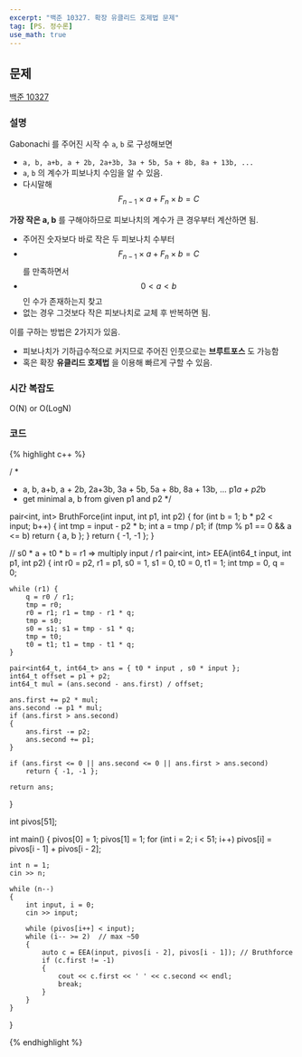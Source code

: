 ```yaml
---
excerpt: "백준 10327. 확장 유클리드 호제법 문제"
tag: [PS. 정수론]
use_math: true
---
```

## 문제

[백준 10327](https://www.acmicpc.net/problem/10327)

### 설명

Gabonachi 를 주어진 시작 수 ```a```, ```b``` 로 구성해보면
+ ```a, b, a+b, a + 2b, 2a+3b, 3a + 5b, 5a + 8b, 8a + 13b, ...```
+ ```a```, ```b``` 의 계수가 피보나치 수임을 알 수 있음.
+ 다시말해 $$F_{n-1} \times a + F_{n} \times b = C $$

__가장 작은 a, b__ 를 구해야하므로 피보나치의 계수가 큰 경우부터 계산하면 됨.
+ 주어진 숫자보다 바로 작은 두 피보나치 수부터
+ $$F_{n-1} \times a + F_{n} \times b = C $$ 를 만족하면서
+ $$ 0 < a < b$$ 인 수가 존재하는지 찾고
+ 없는 경우 그것보다 작은 피보나치로 교체 후 반복하면 됨.

이를 구하는 방법은 2가지가 있음.
+ 피보나치가 기하급수적으로 커지므로 주어진 인풋으로는 __브루트포스__ 도 가능함
+ 혹은 확장 __유클리드 호제법__ 을 이용해 빠르게 구할 수 있음.


### 시간 복잡도

O(N) or O(LogN)


### 코드

{% highlight c++ %}

/ *
 * a, b, a+b, a + 2b, 2a+3b, 3a + 5b, 5a + 8b, 8a + 13b, ... p1*a + p2*b
 * get minimal a, b from given p1 and p2
 */

pair<int, int> BruthForce(int input, int p1, int p2)
{
    for (int b = 1; b * p2 < input; b++)
    {
        int tmp = input - p2 * b;
        int a = tmp / p1;
        if (tmp % p1 == 0 && a <= b)
            return { a, b };
    }
    return { -1, -1 };
}

// s0 * a + t0 * b = r1 => multiply input / r1
pair<int, int> EEA(int64_t input, int p1, int p2)
{
    int r0 = p2, r1 = p1, s0 = 1, s1 = 0, t0 = 0, t1 = 1;
    int tmp = 0, q = 0;

    while (r1) {
        q = r0 / r1;
        tmp = r0;
        r0 = r1; r1 = tmp - r1 * q;
        tmp = s0;
        s0 = s1; s1 = tmp - s1 * q;
        tmp = t0;
        t0 = t1; t1 = tmp - t1 * q;
    }
    
    pair<int64_t, int64_t> ans = { t0 * input , s0 * input };
    int64_t offset = p1 + p2;
    int64_t mul = (ans.second - ans.first) / offset;
    
    ans.first += p2 * mul;
    ans.second -= p1 * mul;
    if (ans.first > ans.second)
    {
        ans.first -= p2;
        ans.second += p1;
    }
    
    if (ans.first <= 0 || ans.second <= 0 || ans.first > ans.second)
        return { -1, -1 };
    
    return ans;
}

int pivos[51];

int main()
{
    pivos[0] = 1; pivos[1] = 1;
    for (int i = 2; i < 51; i++)
        pivos[i] = pivos[i - 1] + pivos[i - 2];
    
    int n = 1;
    cin >> n;
    
    while (n--)
    {
        int input, i = 0;
        cin >> input;
    
        while (pivos[i++] < input);
        while (i-- >= 2)  // max ~50
        {
            auto c = EEA(input, pivos[i - 2], pivos[i - 1]); // Bruthforce
            if (c.first != -1)
            {
                cout << c.first << ' ' << c.second << endl;
                break;
            }
        }
    }
}

{% endhighlight %}
